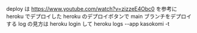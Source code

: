 deploy は https://www.youtube.com/watch?v=zizzeE4Obc0 を参考に heroku でデプロイした
heroku のデプロイボタンで main ブランチをデプロイする
log の見方は heroku login して
heroku logs --app kasokomi -t

